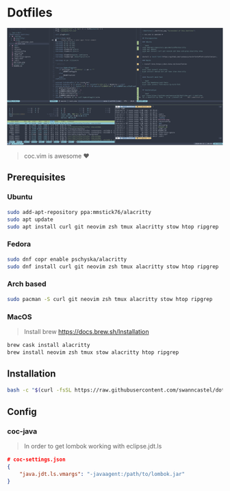# Dotfiles

![Dotfiles](./dotfiles.png "Screenshot of this dotfiles")

> coc.vim is awesome ❤️

## Prerequisites

### Ubuntu

```bash
sudo add-apt-repository ppa:mmstick76/alacritty
sudo apt update
sudo apt install curl git neovim zsh tmux alacritty stow htop ripgrep
```

### Fedora

```bash
sudo dnf copr enable pschyska/alacritty
sudo dnf install curl git neovim zsh tmux alacritty stow htop ripgrep
```

### Arch based

```bash
sudo pacman -S curl git neovim zsh tmux alacritty stow htop ripgrep
```

### MacOS

> Install brew https://docs.brew.sh/Installation

```bash
brew cask install alacritty
brew install neovim zsh tmux stow alacritty htop ripgrep
```

## Installation

```bash
bash -c "$(curl -fsSL https://raw.githubusercontent.com/swanncastel/dotfiles/master/install.sh)"
```

## Config

### coc-java

> In order to get lombok working with eclipse.jdt.ls

```json
# coc-settings.json
{
    "java.jdt.ls.vmargs": "-javaagent:/path/to/lombok.jar"
}
```
